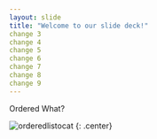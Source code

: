 ```yaml
---
layout: slide
title: "Welcome to our slide deck!"
change 3
change 4
change 5
change 6
change 7
change 8
change 9
---
```


Ordered What?

![orderedlistocat](https://octodex.github.com/images/orderedlistocat.png)
{: .center}
